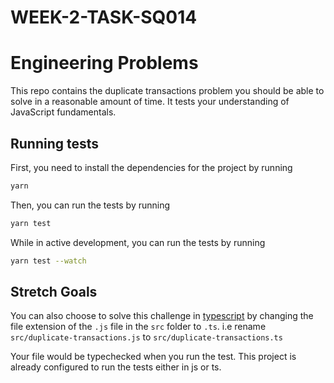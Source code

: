 # WEEK-2-TASK-SQ014

# Engineering Problems

This repo contains the duplicate transactions problem you should be able to solve in a reasonable amount of time. It tests your understanding of JavaScript fundamentals.

## Running tests

First, you need to install the dependencies for the project by running

```sh
yarn
```

Then, you can run the tests by running

```sh
yarn test
```

While in active development, you can run the tests by running

```sh
yarn test --watch
```

## Stretch Goals

You can also choose to solve this challenge in [typescript](https://www.typescriptlang.org) by changing the file extension of the `.js` file in the `src` folder to `.ts`. i.e rename `src/duplicate-transactions.js` to `src/duplicate-transactions.ts`

Your file would be typechecked when you run the test. This project is already configured to run the tests either in js or ts.
